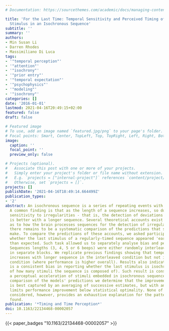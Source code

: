 ```yaml
---
# Documentation: https://sourcethemes.com/academic/docs/managing-content/

title: 'For the Last Time: Temporal Sensitivity and Perceived Timing of the Final
  Stimulus in an Isochronous Sequence'
subtitle: ''
summary: ''
authors:
- Min Susan Li
- Darren Rhodes
- Massimiliano Di Luca
tags:
- '"temporal perception"'
- '"attention"'
- '"isochrony"'
- '"prior entry"'
- '"temporal expectation"'
- '"psychophysics"'
- '"modeling"'
- '"isochrony"'
categories: []
date: '2016-01-01'
lastmod: 2021-04-16T20:49:15+02:00
featured: false
draft: false

# Featured image
# To use, add an image named `featured.jpg/png` to your page's folder.
# Focal points: Smart, Center, TopLeft, Top, TopRight, Left, Right, BottomLeft, Bottom, BottomRight.
image:
  caption: ''
  focal_point: ''
  preview_only: false

# Projects (optional).
#   Associate this post with one or more of your projects.
#   Simply enter your project's folder or file name without extension.
#   E.g. `projects = ["internal-project"]` references `content/project/deep-learning/index.md`.
#   Otherwise, set `projects = []`.
projects: []
publishDate: '2021-04-16T18:49:14.664499Z'
publication_types:
- '2'
abstract: An isochronous sequence is a series of repeating events with the same inter-onset-interval.
  A common finding is that as the length of a sequence increases, so does temporal
  sensitivity to irregularities - that is, the detection of deviations from isochrony
  is better with a longer sequence. Several theoretical accounts exist in the literature
  as to how the brain processes sequences for the detection of irregularities, yet
  there remains to be a systematic comparison of the predictions that such accounts
  make. To compare the predictions of these accounts, we asked participants to report
  whether the last stimulus of a regularly-timed sequence appeared 'earlier' or 'later'
  than expected. Such task allowed us to separately analyse bias and performance.
  Sequences lengths (3, 4, 5 or 6 beeps) were either randomly interleaved or presented
  in separate blocks. We replicate previous findings showing that temporal sensitivity
  increases with longer sequence in the interleaved condition but not in the blocked
  condition (where performance is higher overall). Results also indicate that there
  is a consistent bias in reporting whether the last stimulus is isochronous (irrespectively
  of how many stimuli the sequence is composed of). Such result is consistent with
  a perceptual acceleration of stimuli embedded in isochronous sequences. From the
  comparison of the models' predictions we determine that the improvement in sensitivity
  is best captured by an averaging of successive estimates, but with an element that
  limits performance improvement below statistical optimality. None of the models
  considered, however, provides an exhaustive explanation for the pattern of results
  found.
publication: '*Timing and Time Perception*'
doi: 10.1163/22134468-00002057
---
```

{{< paper_badges "10.1163/22134468-00002057" >}}
